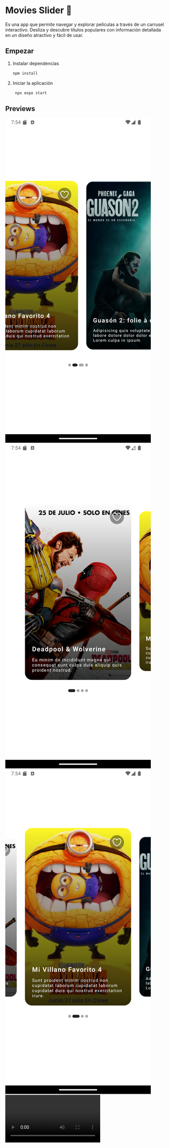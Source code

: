 # Movies Slider 🤖

Es una app que permite navegar y explorar películas a través de un carrusel interactivo. Desliza y descubre títulos populares con información detallada en un diseño atractivo y fácil de usar.

## Empezar

1. Instalar dependencias

   ```bash
   npm install
   ```

2. Iniciar la aplicación

   ```bash
    npx expo start
   ```

## Previews
![](./assets/images/previews/Screenshot_1.png)
![](./assets/images/previews/Screenshot_2.png)
![](./assets/images/previews/Screenshot_3.png)
![](./assets/images/previews/video_1.mp4)
